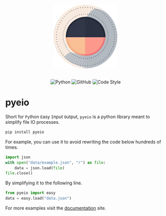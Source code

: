 <div align="center">
<a href="https://harttraveller.com/pyeio" target="_blank">
<img src="https://raw.githubusercontent.com/harttraveller/pyeio/main/docs/assets/pyeio-large.png" width=200>
</a>
</div>
<br>
<div align="center">

![Python](https://img.shields.io/badge/python-3.10-blue) ![GitHub](https://img.shields.io/badge/license-MIT-blue) ![Code Style](https://img.shields.io/badge/code%20style-black-black)
</div>

# pyeio

Short for `Py`thon `E`asy `I`nput `O`utput, `pyeio` is a python library meant to simplify file IO processes.

```bash
pip install pyeio
```

For example, you can use it to avoid rewriting the code below hundreds of times.

```python
import json
with open("data/example.json", "r") as file:
    data = json.load(file)
file.close()
```

By simplifying it to the following line.

```python
from pyeio import easy
data = easy.load("data.json")
```

For more examples visit the [documentation](https://harttraveller.com/pyeio) site.




